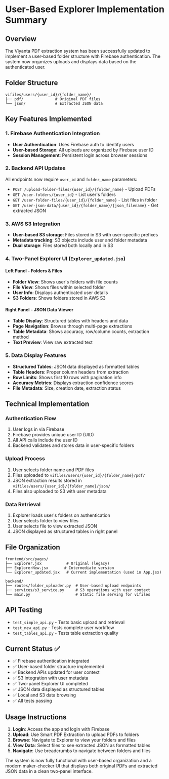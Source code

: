 # User-Based Explorer Implementation Summary

## Overview
The Viyanta PDF extraction system has been successfully updated to implement a user-based folder structure with Firebase authentication. The system now organizes uploads and displays data based on the authenticated user.

## Folder Structure
```
vifiles/users/{user_id}/{folder_name}/
├── pdf/              # Original PDF files
└── json/             # Extracted JSON data
```

## Key Features Implemented

### 1. Firebase Authentication Integration
- **User Authentication**: Uses Firebase auth to identify users
- **User-based Storage**: All uploads are organized by Firebase user ID
- **Session Management**: Persistent login across browser sessions

### 2. Backend API Updates
All endpoints now require `user_id` and `folder_name` parameters:
- `POST /upload-folder-files/{user_id}/{folder_name}` - Upload PDFs
- `GET /user-folders/{user_id}` - List user's folders
- `GET /user-folder-files/{user_id}/{folder_name}` - List files in folder
- `GET /user-json-data/{user_id}/{folder_name}/{json_filename}` - Get extracted JSON

### 3. AWS S3 Integration
- **User-based S3 storage**: Files stored in S3 with user-specific prefixes
- **Metadata tracking**: S3 objects include user and folder metadata
- **Dual storage**: Files stored both locally and in S3

### 4. Two-Panel Explorer UI (`Explorer_updated.jsx`)

#### Left Panel - Folders & Files
- **Folder View**: Shows user's folders with file counts
- **File View**: Shows files within selected folder
- **User Info**: Displays authenticated user details
- **S3 Folders**: Shows folders stored in AWS S3

#### Right Panel - JSON Data Viewer
- **Table Display**: Structured tables with headers and data
- **Page Navigation**: Browse through multi-page extractions
- **Table Metadata**: Shows accuracy, row/column counts, extraction method
- **Text Preview**: View raw extracted text

### 5. Data Display Features
- **Structured Tables**: JSON data displayed as formatted tables
- **Table Headers**: Proper column headers from extraction
- **Row Limits**: Shows first 10 rows with pagination info
- **Accuracy Metrics**: Displays extraction confidence scores
- **File Metadata**: Size, creation date, extraction status

## Technical Implementation

### Authentication Flow
1. User logs in via Firebase
2. Firebase provides unique user ID (UID)
3. All API calls include the user ID
4. Backend validates and stores data in user-specific folders

### Upload Process
1. User selects folder name and PDF files
2. Files uploaded to `vifiles/users/{user_id}/{folder_name}/pdf/`
3. JSON extraction results stored in `vifiles/users/{user_id}/{folder_name}/json/`
4. Files also uploaded to S3 with user metadata

### Data Retrieval
1. Explorer loads user's folders on authentication
2. User selects folder to view files
3. User selects file to view extracted JSON
4. JSON displayed as structured tables in right panel

## File Organization
```
frontend/src/pages/
├── Explorer.jsx           # Original (legacy)
├── ExplorerNew.jsx       # Intermediate version
└── Explorer_updated.jsx   # Current implementation (used in App.jsx)

backend/
├── routes/folder_uploader.py  # User-based upload endpoints
├── services/s3_service.py     # S3 operations with user context
└── main.py                    # Static file serving for vifiles
```

## API Testing
- `test_simple_api.py` - Tests basic upload and retrieval
- `test_new_api.py` - Tests complete user workflow
- `test_tables_api.py` - Tests table extraction quality

## Current Status ✅
- ✅ Firebase authentication integrated
- ✅ User-based folder structure implemented
- ✅ Backend APIs updated for user context
- ✅ S3 integration with user metadata
- ✅ Two-panel Explorer UI completed
- ✅ JSON data displayed as structured tables
- ✅ Local and S3 data browsing
- ✅ All tests passing

## Usage Instructions
1. **Login**: Access the app and login with Firebase
2. **Upload**: Use Smart PDF Extraction to upload PDFs to folders
3. **Browse**: Navigate to Explorer to view your folders and files
4. **View Data**: Select files to see extracted JSON as formatted tables
5. **Navigate**: Use breadcrumbs to navigate between folders and files

The system is now fully functional with user-based organization and a modern maker-checker UI that displays both original PDFs and extracted JSON data in a clean two-panel interface.

